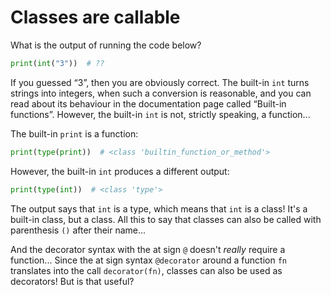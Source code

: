 # Classes are callable

What is the output of running the code below?

```python
print(int("3"))  # ??
```

If you guessed “3”, then you are obviously correct.
The built-in `int` turns strings into integers, when such a conversion is reasonable, and you can read about its behaviour in the documentation page called “Built-in functions”.
However, the built-in `int` is not, strictly speaking, a function...

The built-in `print` is a function:

```python
print(type(print))  # <class 'builtin_function_or_method'>
```

However, the built-in `int` produces a different output:

```python
print(type(int))  # <class 'type'>
```

The output says that `int` is a type, which means that `int` is a class!
It's a built-in class, but a class.
All this to say that classes can also be called with parenthesis `()` after their name...

And the decorator syntax with the at sign `@` doesn't _really_ require a function...
Since the at sign syntax `@decorator` around a function `fn` translates into the call `decorator(fn)`, classes can also be used as decorators!
But is that useful?
